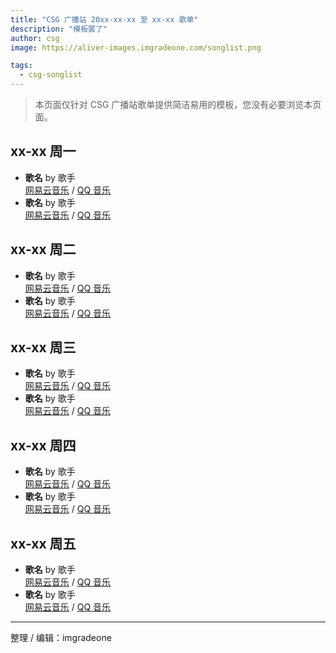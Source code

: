 ```yaml
---
title: "CSG 广播站 20xx-xx-xx 至 xx-xx 歌单"
description: "模板罢了"
author: csg
image: https://aliver-images.imgradeone.com/songlist.png

tags:
  - csg-songlist
---
```


> 本页面仅针对 CSG 广播站歌单提供简洁易用的模板，您没有必要浏览本页面。

<!-- 如果周日有 -->

<!-- 
## xx-xx 周日

- **歌名** by 歌手  
  [网易云音乐]() / [QQ 音乐]()
- **歌名** by 歌手  
  [网易云音乐]() / [QQ 音乐]()

-->

<!-- 如需要 VIP 则如实标注 -->
<!-- 一般按网易云音乐 / QQ 音乐的顺序，如果有必要，可以额外添加咪咕音乐、
bilibili、SoundCloud、YouTube 链接
周杰伦的歌则直接 咪咕音乐 / QQ 音乐
没有版权则删除线 -->

## xx-xx 周一

- **歌名** by 歌手  
  [网易云音乐]() / [QQ 音乐]()
- **歌名** by 歌手  
  [网易云音乐]() / [QQ 音乐]()

## xx-xx 周二

- **歌名** by 歌手  
  [网易云音乐]() / [QQ 音乐]()
- **歌名** by 歌手  
  [网易云音乐]() / [QQ 音乐]()

## xx-xx 周三

- **歌名** by 歌手  
  [网易云音乐]() / [QQ 音乐]()
- **歌名** by 歌手  
  [网易云音乐]() / [QQ 音乐]()

## xx-xx 周四

- **歌名** by 歌手  
  [网易云音乐]() / [QQ 音乐]()
- **歌名** by 歌手  
  [网易云音乐]() / [QQ 音乐]()

## xx-xx 周五

- **歌名** by 歌手  
  [网易云音乐]() / [QQ 音乐]()
- **歌名** by 歌手  
  [网易云音乐]() / [QQ 音乐]()

---

整理 / 编辑：imgradeone
